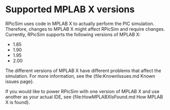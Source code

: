 # Supported MPLAB X versions

RPicSim uses code in MPLAB X to actually perform the PIC simulation.  Therefore, changes to MPLAB X might affect RPicSim and require changes.  Currently, RPicSim supports the following versions of MPLAB X:

- 1.85
- 1.90
- 1.95
- 2.00

The different versions of MPLAB X have different problems that affect the simulation.  For more information, see the {file:KnownIssues.md Known issues page}.

If you would like to power RPicSim with one version of MPLAB X and use another as your actual IDE, see {file:HowMPLABXIsFound.md How MPLAB X is found}.